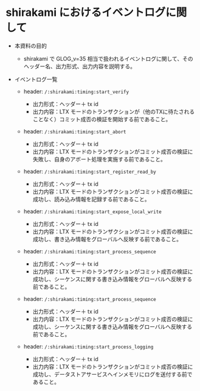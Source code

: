 # shirakami におけるイベントログに関して

- 本資料の目的
  - shirakami で GLOG_v=35 相当で扱われるイベントログに関して、そのヘッダー名、出力形式、出力内容を説明する。

- イベントログ一覧
  - header: `/:shirakami:timing:start_verify`
    - 出力形式：ヘッダー＋ tx id
    - 出力内容：LTX モードのトランザクションが（他のTXに待たされることなく）コミット成否の検証を開始する前であること。

  - header: `/:shirakami:timing:start_abort`
    - 出力形式：ヘッダー＋ tx id
    - 出力内容：LTX モードのトランザクションがコミット成否の検証に失敗し、自身のアボート処理を実施する前であること。

  - header: `/:shirakami:timing:start_register_read_by`
    - 出力形式：ヘッダー＋ tx id
    - 出力内容：LTX モードのトランザクションがコミット成否の検証に成功し、読み込み情報を記録する前であること。

  - header: `/:shirakami:timing:start_expose_local_write`
    - 出力形式：ヘッダー＋ tx id
    - 出力内容：LTX モードのトランザクションがコミット成否の検証に成功し、書き込み情報をグローバルへ反映する前であること。

  - header: `/:shirakami:timing:start_process_sequence`
    - 出力形式：ヘッダー＋ tx id
    - 出力内容：LTX モードのトランザクションがコミット成否の検証に成功し、シーケンスに関する書き込み情報をグローバルへ反映する前であること。

  - header: `/:shirakami:timing:start_process_sequence`
    - 出力形式：ヘッダー＋ tx id
    - 出力内容：LTX モードのトランザクションがコミット成否の検証に成功し、シーケンスに関する書き込み情報をグローバルへ反映する前であること。

  - header: `/:shirakami:timing:start_process_logging`
    - 出力形式：ヘッダー＋ tx id
    - 出力内容：LTX モードのトランザクションがコミット成否の検証に成功し、データストアサービスへインメモリにログを送付する前であること。
